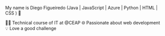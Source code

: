 My name is Diego Figueiredo
(Java | JavaScript | Azure | Python | HTML | CSS ) 🚀

👩‍💻 Technical course of IT at @CEAP
🌐 Passionate about web development
💡 Love a good challenge